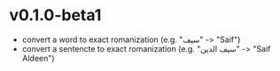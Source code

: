 # v0.1.0-beta1

- convert a word to exact romanization (e.g. "سيف" -> "Saif")
- convert a sentencte to exact romanization (e.g. "سيف الدين" -> "Saif Aldeen")
